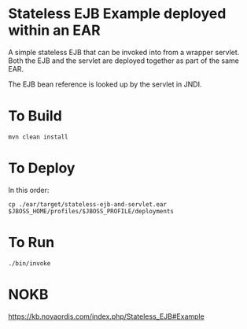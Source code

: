 # Stateless EJB Example deployed within an EAR

A simple stateless EJB that can be invoked into from a wrapper servlet. Both the EJB and the servlet 
are deployed together as part of the same EAR.

The EJB bean reference is looked up by the servlet in JNDI.

 
# To Build

````
mvn clean install
````

# To Deploy

In this order:

````
cp ./ear/target/stateless-ejb-and-servlet.ear $JBOSS_HOME/profiles/$JBOSS_PROFILE/deployments

````

# To Run

````
./bin/invoke
````
 

# NOKB

https://kb.novaordis.com/index.php/Stateless_EJB#Example



